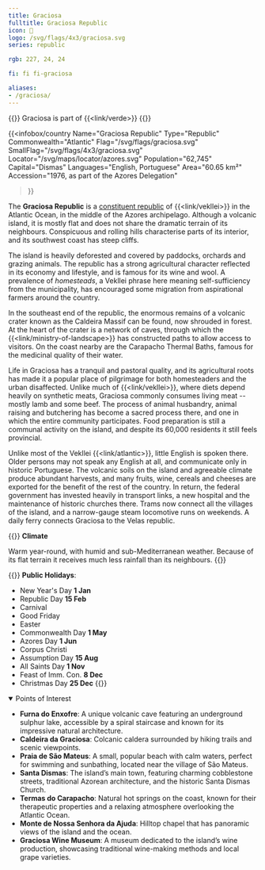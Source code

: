 ```yaml
---
title: Graciosa
fulltitle: Graciosa Republic
icon: 🐄
logo: /svg/flags/4x3/graciosa.svg
series: republic

rgb: 227, 24, 24

fi: fi fi-graciosa

aliases:
- /graciosa/
---
```

{{<note series>}}
Graciosa is part of {{<link/verde>}}
{{</note>}}

{{<infobox/country
	 Name="Graciosa Republic"
	 Type="Republic"
	 Commonwealth="Atlantic"
	 Flag="/svg/flags/graciosa.svg"
	 SmallFlag="/svg/flags/4x3/graciosa.svg"
	 Locator="/svg/maps/locator/azores.svg"
	 Population="62,745"
	 Capital="Dismas"
	 Languages="English, Portuguese"
	 Area="60.65 km²"
	 Accession="1976, as part of the Azores Delegation"
 >}}

The <span class="fi fi-graciosa"></span> **Graciosa Republic** is a [constituent republic](/republics/) of {{<link/vekllei>}} in the Atlantic Ocean, in the middle of the Azores archipelago. Although a volcanic island, it is mostly flat and does not share the dramatic terrain of its neighbours. Conspicuous and rolling hills characterise parts of its interior, and its southwest coast has steep cliffs.

The island is heavily deforested and covered by paddocks, orchards and grazing animals. The republic has a strong agricultural character reflected in its economy and lifestyle, and is famous for its wine and wool. A prevalence of *homesteads*, a Vekllei phrase here meaning self-sufficiency from the municipality, has encouraged some migration from aspirational farmers around the country.

In the southeast end of the republic, the enormous remains of a volcanic crater known as the Caldeira Massif can be found, now shrouded in forest. At the heart of the crater is a network of caves, through which the {{<link/ministry-of-landscape>}} has constructed paths to allow access to visitors. On the coast nearby are the Carapacho Thermal Baths, famous for the medicinal quality of their water.

Life in Graciosa has a tranquil and pastoral quality, and its agricultural roots has made it a popular place of pilgrimage for both homesteaders and the urban disaffected. Unlike much of {{<link/vekllei>}}, where diets depend heavily on synthetic meats, Graciosa commonly consumes living meat -- mostly lamb and some beef. The process of animal husbandry, animal raising and butchering has become a sacred process there, and one in which the entire community participates. Food preparation is still a communal activity on the island, and despite its 60,000 residents it still feels provincial.

Unlike most of the Vekllei {{<link/atlantic>}}, little English is spoken there. Older persons may not speak any English at all, and communicate only in historic Portuguese. The volcanic soils on the island and agreeable climate produce abundant harvests, and many fruits, wine, cereals and cheeses are exported for the benefit of the rest of the country. In return, the federal government has invested heavily in transport links, a new hospital and the maintenance of historic churches there. Trams now connect all the villages of the island, and a narrow-gauge steam locomotive runs on weekends. A daily ferry connects Graciosa to the Velas republic.

{{<note table>}}
**Climate**

Warm year-round, with humid and sub-Mediterranean weather. Because of its flat terrain it receives much less rainfall than its neighbours.
{{</note>}}

{{<note table>}}
**Public Holidays**:

* New Year's Day **1 Jan**
* Republic Day **15 Feb**
* Carnival
* Good Friday
* Easter
* Commonwealth Day **1 May**
* Azores Day **1 Jun**
* Corpus Christi
* Assumption Day **15 Aug**
* All Saints Day **1 Nov**
* Feast of Imm. Con. **8 Dec**
* Christmas Day **25 Dec**
{{</note>}}

<details open>
<summary>Points of Interest</summary>

- **Furna do Enxofre**: A unique volcanic cave featuring an underground sulphur lake, accessible by a spiral staircase and known for its impressive natural architecture.
- **Caldeira da Graciosa**: Colcanic caldera surrounded by hiking trails and scenic viewpoints.
- **Praia de São Mateus**: A small, popular beach with calm waters, perfect for swimming and sunbathing, located near the village of São Mateus.
- **Santa Dismas**: The island’s main town, featuring charming cobblestone streets, traditional Azorean architecture, and the historic Santa Dismas Church.
- **Termas do Carapacho**: Natural hot springs on the coast, known for their therapeutic properties and a relaxing atmosphere overlooking the Atlantic Ocean.
- **Monte de Nossa Senhora da Ajuda**: Hilltop chapel that has panoramic views of the island and the ocean.
- **Graciosa Wine Museum**: A museum dedicated to the island’s wine production, showcasing traditional wine-making methods and local grape varieties.
</details>

